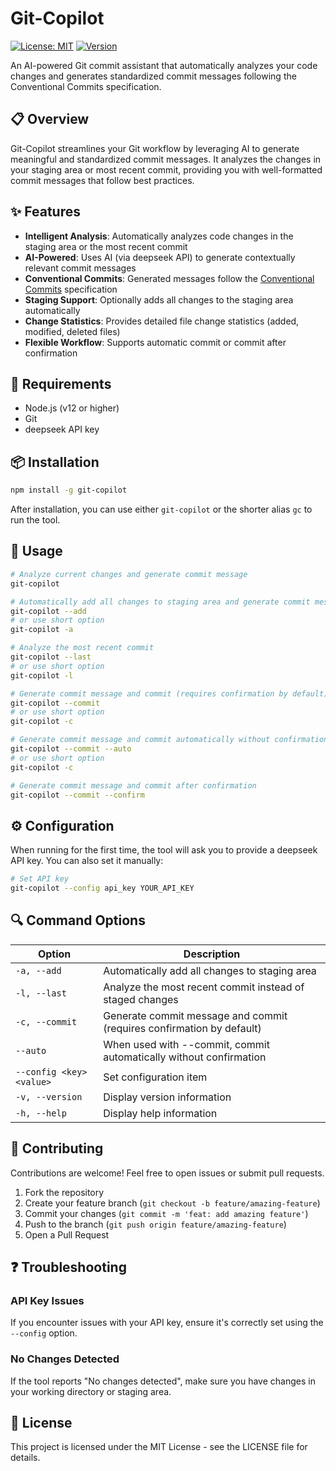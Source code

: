 # Git-Copilot

[![License: MIT](https://img.shields.io/badge/License-MIT-yellow.svg)](https://opensource.org/licenses/MIT)
[![Version](https://img.shields.io/badge/version-1.0.0-blue.svg)](https://www.npmjs.com/package/git-copilot)

An AI-powered Git commit assistant that automatically analyzes your code changes and generates standardized commit messages following the Conventional Commits specification.

## 📋 Overview

Git-Copilot streamlines your Git workflow by leveraging AI to generate meaningful and standardized commit messages. It analyzes the changes in your staging area or most recent commit, providing you with well-formatted commit messages that follow best practices.

## ✨ Features

- **Intelligent Analysis**: Automatically analyzes code changes in the staging area or the most recent commit
- **AI-Powered**: Uses AI (via deepseek API) to generate contextually relevant commit messages
- **Conventional Commits**: Generated messages follow the [Conventional Commits](https://www.conventionalcommits.org/) specification
- **Staging Support**: Optionally adds all changes to the staging area automatically
- **Change Statistics**: Provides detailed file change statistics (added, modified, deleted files)
- **Flexible Workflow**: Supports automatic commit or commit after confirmation

## 🔧 Requirements

- Node.js (v12 or higher)
- Git
- deepseek API key

## 📦 Installation

```bash
npm install -g git-copilot
```

After installation, you can use either `git-copilot` or the shorter alias `gc` to run the tool.

## 🚀 Usage

```bash
# Analyze current changes and generate commit message
git-copilot

# Automatically add all changes to staging area and generate commit message
git-copilot --add
# or use short option
git-copilot -a

# Analyze the most recent commit
git-copilot --last
# or use short option
git-copilot -l

# Generate commit message and commit (requires confirmation by default)
git-copilot --commit
# or use short option
git-copilot -c

# Generate commit message and commit automatically without confirmation
git-copilot --commit --auto
# or use short option
git-copilot -c

# Generate commit message and commit after confirmation
git-copilot --commit --confirm
```

## ⚙️ Configuration

When running for the first time, the tool will ask you to provide a deepseek API key. You can also set it manually:

```bash
# Set API key
git-copilot --config api_key YOUR_API_KEY
```

## 🔍 Command Options

| Option | Description |
|--------|-------------|
| `-a, --add` | Automatically add all changes to staging area |
| `-l, --last` | Analyze the most recent commit instead of staged changes |
| `-c, --commit` | Generate commit message and commit (requires confirmation by default) |
| `--auto` | When used with --commit, commit automatically without confirmation |
| `--config <key> <value>` | Set configuration item |
| `-v, --version` | Display version information |
| `-h, --help` | Display help information |

## 🤝 Contributing

Contributions are welcome! Feel free to open issues or submit pull requests.

1. Fork the repository
2. Create your feature branch (`git checkout -b feature/amazing-feature`)
3. Commit your changes (`git commit -m 'feat: add amazing feature'`)
4. Push to the branch (`git push origin feature/amazing-feature`)
5. Open a Pull Request

## ❓ Troubleshooting

### API Key Issues

If you encounter issues with your API key, ensure it's correctly set using the `--config` option.

### No Changes Detected

If the tool reports "No changes detected", make sure you have changes in your working directory or staging area.

## 📄 License

This project is licensed under the MIT License - see the LICENSE file for details.